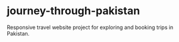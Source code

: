 # journey-through-pakistan
Responsive travel website project for exploring and booking trips in Pakistan.
